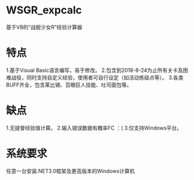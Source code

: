 # WSGR_expcalc
基于VB的“战舰少女R”经验计算器
# 特点
1.基于Visual Basic语言编写，易于修改。
2.包含到2018-8-24为止所有关卡及困难战役，同时支持自定义经验，使用者可自行设定（如活动练级点等）。
3.各类BUFF齐全，包含莱比锡、百眼巨人技能、吐司面包等。
# 缺点
1.无提督经验值计算。
2.输入错误数据有概率FC ：(
3.仅支持Windows平台。
# 系统要求
任意一台安装.NET3.0框架及更高版本的Windows计算机
